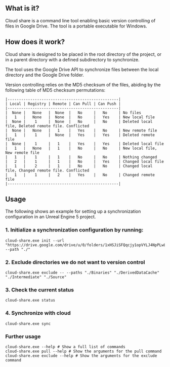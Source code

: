 ## What is it?
Cloud share is a command line tool enabling basic version controlling of
files in Google Drive. The tool is a portable executable for Windows.

## How does it work?

Cloud share is designed to be placed in the root directory of the project,
or in a parent directory with a defined subdirectory to synchronize.

The tool uses the Google Drive API to synchronize files between the local
directory and the Google Drive folder.

Version controlling relies on the MD5 checksum of the files, abiding by the
following table of MD5 checksum permutations:

```text
|-------------------------------------------------|
| Local | Registry | Remote | Can Pull | Can Push |
|-------------------------------------------------|
|  None |   None   |  None  |   No     |   No     | No files
|   1   |   None   |  None  |   No     |   Yes    | New local file
|  None |    1     |  None  |   No     |   No     | Deleted local file, Deleted remote file. Conflicted
|  None |   None   |   1    |   Yes    |   No     | New remote file
|   1   |    1     |  None  |   Yes    |   Yes    | Deleted remote file
|  None |    1     |   1    |   Yes    |   Yes    | Deleted local file
|   1   |   None   |   1    |   No     |   No     | New local file, New remote file
|   1   |    1     |   1    |   No     |   No     | Nothing changed
|   2   |    1     |   1    |   No     |   Yes    | Changed local file
|   1   |    2     |   1    |   No     |   No     | Changed local file, Changed remote file. Conflicted
|   1   |    1     |   2    |   Yes    |   No     | Changed remote file
|-------------------------------------------------|
```

## Usage
The following shows an example for setting up a synchronization configuration in an Unreal Engine 5 project.

### 1. Initialize a synchronization configuration by running:
```shell
cloud-share.exe init --url "https://drive.google.com/drive/u/0/folders/1xHSJiSFQqcjy1opVYLJ4NpPLwLLd_myh" --path "./"
```

### 2. Exclude directories we do not want to version control
```shell
cloud-share.exe exclude -- --paths "./Binaries" "./DerivedDataCache" "./Intermediate" "./Source"
```

### 3. Check the current status
```shell
cloud-share.exe status
```

### 4. Synchronize with cloud
```shell
cloud-share.exe sync
```

### Further usage
```shell
cloud-share.exe --help # Show a full list of commands
cloud-share.exe pull --help # Show the arguments for the pull command
cloud-share.exe exclude --help # Show the arguments for the exclude command
```
